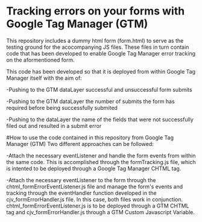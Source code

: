 # Tracking errors on your forms with Google Tag Manager (GTM)
This repository includes a dummy html form (form.html) to serve as the testing ground for the acocompanying JS files. These files in turn contain code that has been developed to enable Google Tag Manager error tracking on the aformentioned form.

This code has been developed so that it is deployed from within Google Tag Manager itself with the aim of: 

-Pushing to the GTM dataLayer successful and unsuccessful form submits

-Pushing to the GTM dataLayer the number of submits the form has required before being successfully submited

-Pushing to the dataLayer the name of the fields that were not successfully filed out and resulted in a submit error

#How to use the code contained in this repository from Google Tag Manager (GTM)
Two different approaches can be followed:

-Attach the necessary eventListener and handle the form events from within the same code. This is accomplished through the formTracking.js file, which is intented to be deployed through a Google Tag Manager CHTML tag. 

-Attach the necessary eventListener to the form through the chtml_formErrorEventListener.js file and manage the form's events and tracking through the eventHandler function developed in the cjv_formErrorHandler.js file. In this case, both files work in conjunction. chtml_formErrorEventListener.js is to be deployed through a GTM CHTML tag and cjv_formErrorHandler.js through a GTM Custom Javascript Variable. 